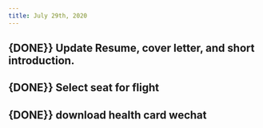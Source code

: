 ```yaml
---
title: July 29th, 2020
---
```


## {DONE}} Update Resume, cover letter, and short introduction.

## {DONE}} Select seat for flight

## {DONE}} download health card wechat
